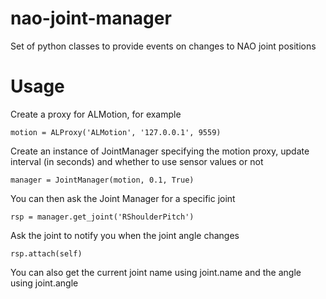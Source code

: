 nao-joint-manager
=================

Set of python classes to provide events on changes to NAO joint positions

Usage
=====
Create a proxy for ALMotion, for example

    motion = ALProxy('ALMotion', '127.0.0.1', 9559)

Create an instance of JointManager specifying the motion proxy, update interval (in seconds) and whether to use sensor values or not

    manager = JointManager(motion, 0.1, True)
    
You can then ask the Joint Manager for a specific joint

    rsp = manager.get_joint('RShoulderPitch')
    
Ask the joint to notify you when the joint angle changes

    rsp.attach(self)
    
You can also get the current joint name using joint.name and the angle using joint.angle